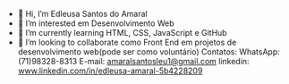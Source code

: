 - 👋 Hi, I’m  Edleusa Santos do Amaral
- 👀 I’m interested em Desenvolvimento Web
- 🌱 I’m currently learning HTML, CSS, JavaScript e GitHub
- 💞️ I’m looking to collaborate como Front End em projetos de desenvolvimento web(pode ser como voluntário)
Contatos: WhatsApp: (71)98328-8313 E-mail: amaralsantosleu1@gmail.com linkedin: www.linkedin.com/in/edleusa-amaral-5b4228209
<!---
EdleusaDev/EdleusaDev is a ✨ special ✨ repository because its `README.md` (this file) appears on your GitHub profile.
You can click the Preview link to take a look at your changes.
--->
